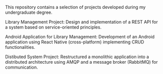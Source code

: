 This repository contains a selection of projects developed during my undergraduate degree.

Library Management Project:
  Design and implementation of a REST API for a system based on service-oriented principles.

Android Application for Library Management:
  Development of an Android application using React Native (cross-platform) implementing CRUD functionalities.
  
Distibuted System Project:
  Restructured a monolithic application into a distributed architecture using AMQP and a message broker (RabbitMQ) for communication.
